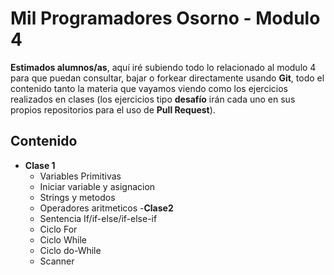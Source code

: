 ﻿# Mil Programadores Osorno - Modulo 4

**Estimados alumnos/as**, aquí iré subiendo todo lo relacionado al modulo 4 para que puedan consultar, bajar o forkear directamente usando **Git**, todo el contenido tanto la materia que vayamos viendo como los ejercicios realizados en clases (los ejercicios tipo **desafío** irán cada uno en sus propios repositorios para el uso de **Pull Request**).

## Contenido

 - **Clase 1**
	 - Variables Primitivas
	 - Iniciar variable y asignacion
	 - Strings y metodos
	 - Operadores aritmeticos
 -**Clase2**
 	- Sentencia If/if-else/if-else-if
	- Ciclo For
	- Ciclo While
	- Ciclo do-While
	- Scanner

